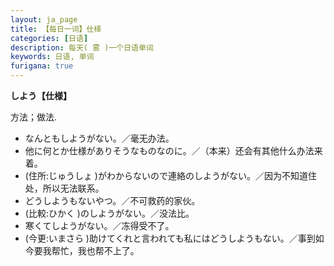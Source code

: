 ```yaml
---
layout: ja_page
title: 【每日一词】仕様
categories: [日语]
description: 每天( 雾 )一个日语单词
keywords: 日语, 单词
furigana: true
---
```


**しよう【仕様】**

方法；做法.
-	なんともしようがない。／毫无办法。
-	他に何とか仕様がありそうなものなのに。／（本来）还会有其他什么办法来着。
-	(住所:じゅうしょ )がわからないので連絡のしようがない。／因为不知道住处，所以无法联系。
-	どうしようもないやつ。／不可救药的家伙。
-	(比較:ひかく )のしようがない。／没法比。
-	寒くてしようがない。／冻得受不了。
-	(今更:いまさら )助けてくれと言われても私にはどうしようもない。／事到如今要我帮忙，我也帮不上了。
